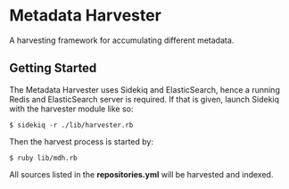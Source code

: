 # Metadata Harvester

A harvesting framework for accumulating different metadata.

## Getting Started

The Metadata Harvester uses Sidekiq and ElasticSearch, hence a running Redis and ElasticSearch server is required. If that is given, launch Sidekiq with the harvester module like so:

```
$ sidekiq -r ./lib/harvester.rb
```

Then the harvest process is started by:

```
$ ruby lib/mdh.rb
```

All sources listed in the **repositories.yml** will be harvested and indexed.
